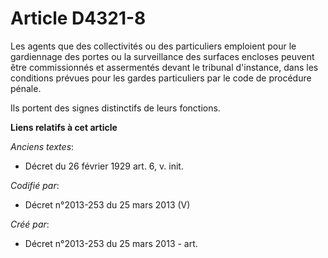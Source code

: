 # Article D4321-8

Les agents que des collectivités ou des particuliers emploient pour le gardiennage des portes ou la surveillance des surfaces
encloses peuvent être commissionnés et assermentés devant le tribunal d'instance, dans les conditions prévues pour les gardes
particuliers par le code de procédure pénale.

Ils portent des signes distinctifs de leurs fonctions.

**Liens relatifs à cet article**

_Anciens textes_:

  - Décret du 26 février 1929 art. 6, v. init.

_Codifié par_:

  - Décret n°2013-253 du 25 mars 2013 (V)

_Créé par_:

  - Décret n°2013-253 du 25 mars 2013 - art.
